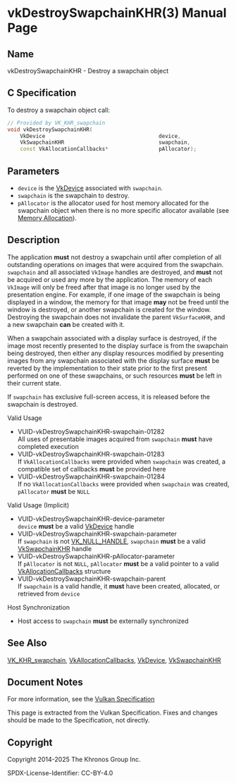 # vkDestroySwapchainKHR(3) Manual Page

## Name

vkDestroySwapchainKHR - Destroy a swapchain object



## [](#_c_specification)C Specification

To destroy a swapchain object call:

```c++
// Provided by VK_KHR_swapchain
void vkDestroySwapchainKHR(
    VkDevice                                    device,
    VkSwapchainKHR                              swapchain,
    const VkAllocationCallbacks*                pAllocator);
```

## [](#_parameters)Parameters

- `device` is the [VkDevice](https://registry.khronos.org/vulkan/specs/latest/man/html/VkDevice.html) associated with `swapchain`.
- `swapchain` is the swapchain to destroy.
- `pAllocator` is the allocator used for host memory allocated for the swapchain object when there is no more specific allocator available (see [Memory Allocation](https://registry.khronos.org/vulkan/specs/latest/html/vkspec.html#memory-allocation)).

## [](#_description)Description

The application **must** not destroy a swapchain until after completion of all outstanding operations on images that were acquired from the swapchain. `swapchain` and all associated `VkImage` handles are destroyed, and **must** not be acquired or used any more by the application. The memory of each `VkImage` will only be freed after that image is no longer used by the presentation engine. For example, if one image of the swapchain is being displayed in a window, the memory for that image **may** not be freed until the window is destroyed, or another swapchain is created for the window. Destroying the swapchain does not invalidate the parent `VkSurfaceKHR`, and a new swapchain **can** be created with it.

When a swapchain associated with a display surface is destroyed, if the image most recently presented to the display surface is from the swapchain being destroyed, then either any display resources modified by presenting images from any swapchain associated with the display surface **must** be reverted by the implementation to their state prior to the first present performed on one of these swapchains, or such resources **must** be left in their current state.

If `swapchain` has exclusive full-screen access, it is released before the swapchain is destroyed.

Valid Usage

- [](#VUID-vkDestroySwapchainKHR-swapchain-01282)VUID-vkDestroySwapchainKHR-swapchain-01282  
  All uses of presentable images acquired from `swapchain` **must** have completed execution
- [](#VUID-vkDestroySwapchainKHR-swapchain-01283)VUID-vkDestroySwapchainKHR-swapchain-01283  
  If `VkAllocationCallbacks` were provided when `swapchain` was created, a compatible set of callbacks **must** be provided here
- [](#VUID-vkDestroySwapchainKHR-swapchain-01284)VUID-vkDestroySwapchainKHR-swapchain-01284  
  If no `VkAllocationCallbacks` were provided when `swapchain` was created, `pAllocator` **must** be `NULL`

Valid Usage (Implicit)

- [](#VUID-vkDestroySwapchainKHR-device-parameter)VUID-vkDestroySwapchainKHR-device-parameter  
  `device` **must** be a valid [VkDevice](https://registry.khronos.org/vulkan/specs/latest/man/html/VkDevice.html) handle
- [](#VUID-vkDestroySwapchainKHR-swapchain-parameter)VUID-vkDestroySwapchainKHR-swapchain-parameter  
  If `swapchain` is not [VK\_NULL\_HANDLE](https://registry.khronos.org/vulkan/specs/latest/man/html/VK_NULL_HANDLE.html), `swapchain` **must** be a valid [VkSwapchainKHR](https://registry.khronos.org/vulkan/specs/latest/man/html/VkSwapchainKHR.html) handle
- [](#VUID-vkDestroySwapchainKHR-pAllocator-parameter)VUID-vkDestroySwapchainKHR-pAllocator-parameter  
  If `pAllocator` is not `NULL`, `pAllocator` **must** be a valid pointer to a valid [VkAllocationCallbacks](https://registry.khronos.org/vulkan/specs/latest/man/html/VkAllocationCallbacks.html) structure
- [](#VUID-vkDestroySwapchainKHR-swapchain-parent)VUID-vkDestroySwapchainKHR-swapchain-parent  
  If `swapchain` is a valid handle, it **must** have been created, allocated, or retrieved from `device`

Host Synchronization

- Host access to `swapchain` **must** be externally synchronized

## [](#_see_also)See Also

[VK\_KHR\_swapchain](https://registry.khronos.org/vulkan/specs/latest/man/html/VK_KHR_swapchain.html), [VkAllocationCallbacks](https://registry.khronos.org/vulkan/specs/latest/man/html/VkAllocationCallbacks.html), [VkDevice](https://registry.khronos.org/vulkan/specs/latest/man/html/VkDevice.html), [VkSwapchainKHR](https://registry.khronos.org/vulkan/specs/latest/man/html/VkSwapchainKHR.html)

## [](#_document_notes)Document Notes

For more information, see the [Vulkan Specification](https://registry.khronos.org/vulkan/specs/latest/html/vkspec.html#vkDestroySwapchainKHR)

This page is extracted from the Vulkan Specification. Fixes and changes should be made to the Specification, not directly.

## [](#_copyright)Copyright

Copyright 2014-2025 The Khronos Group Inc.

SPDX-License-Identifier: CC-BY-4.0